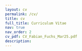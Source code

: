 ```yaml
---
layout: cv
permalink: /cv/
title: cv
full_title: Curriculum Vitae
nav: true
nav_order: 2
cv_pdf: CV_Fabian_Fuchs_Mar25.pdf
description:
---
```

